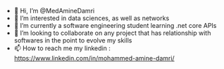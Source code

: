 - 👋 Hi, I’m @MedAmineDamri
- 👀 I’m interested in data sciences, as well as networks
- 🌱 I’m currently a software engineering student learning .net core APIs 
- 💞️ I’m looking to collaborate on any project that has relationship with softwares in the point to evolve my skills
- 📫 How to reach me my linkedin : https://www.linkedin.com/in/mohammed-amine-damri/

<!---
MedAmineDamri/MedAmineDamri is a ✨ special ✨ repository because its `README.md` (this file) appears on your GitHub profile.
You can click the Preview link to take a look at your changes.
--->

